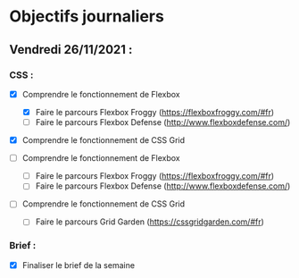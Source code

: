 # Objectifs journaliers

## Vendredi 26/11/2021 :

### CSS :


* [X] Comprendre le fonctionnement de Flexbox
  * [X] Faire le parcours Flexbox Froggy (https://flexboxfroggy.com/#fr)
  * [ ] Faire le parcours Flexbox Defense (http://www.flexboxdefense.com/)
* [X] Comprendre le fonctionnement de CSS Grid

* [ ] Comprendre le fonctionnement de Flexbox
  * [ ] Faire le parcours Flexbox Froggy (https://flexboxfroggy.com/#fr)
  * [ ] Faire le parcours Flexbox Defense (http://www.flexboxdefense.com/)
* [ ] Comprendre le fonctionnement de CSS Grid
  * [ ] Faire le parcours Grid Garden (https://cssgridgarden.com/#fr)


### Brief :

* [X] Finaliser le brief de la semaine

